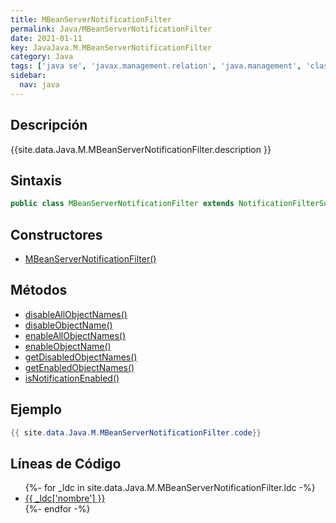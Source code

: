 ```yaml
---
title: MBeanServerNotificationFilter
permalink: Java/MBeanServerNotificationFilter
date: 2021-01-11
key: JavaJava.M.MBeanServerNotificationFilter
category: Java
tags: ['java se', 'javax.management.relation', 'java.management', 'clase java', 'Java 1.5']
sidebar: 
  nav: java
---
```


## Descripción
{{site.data.Java.M.MBeanServerNotificationFilter.description }}

## Sintaxis
~~~java
public class MBeanServerNotificationFilter extends NotificationFilterSupport
~~~

## Constructores
* [MBeanServerNotificationFilter()](/Java/MBeanServerNotificationFilter/MBeanServerNotificationFilter/)

## Métodos
* [disableAllObjectNames()](/Java/MBeanServerNotificationFilter/disableAllObjectNames)
* [disableObjectName()](/Java/MBeanServerNotificationFilter/disableObjectName)
* [enableAllObjectNames()](/Java/MBeanServerNotificationFilter/enableAllObjectNames)
* [enableObjectName()](/Java/MBeanServerNotificationFilter/enableObjectName)
* [getDisabledObjectNames()](/Java/MBeanServerNotificationFilter/getDisabledObjectNames)
* [getEnabledObjectNames()](/Java/MBeanServerNotificationFilter/getEnabledObjectNames)
* [isNotificationEnabled()](/Java/MBeanServerNotificationFilter/isNotificationEnabled)

## Ejemplo
~~~java
{{ site.data.Java.M.MBeanServerNotificationFilter.code}}
~~~

## Líneas de Código
<ul>
{%- for _ldc in site.data.Java.M.MBeanServerNotificationFilter.ldc -%}
   <li>
       <a href="{{_ldc['url'] }}">{{ _ldc['nombre'] }}</a>
   </li>
{%- endfor -%}
</ul>
